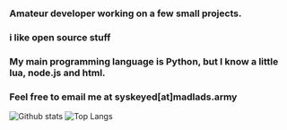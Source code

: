 ### Amateur developer working on a few small projects. 
### i like open source stuff 
### My main programming language is Python, but I know a little lua, node.js and html. 
### Feel free to email me at syskeyed[at]madlads.army

![Github stats](https://github-readme-stats.vercel.app/api?username=1x6&count_private=true&hide=stars,prs)
![Top Langs](https://github-readme-stats.vercel.app/api/top-langs/?username=1x6)
